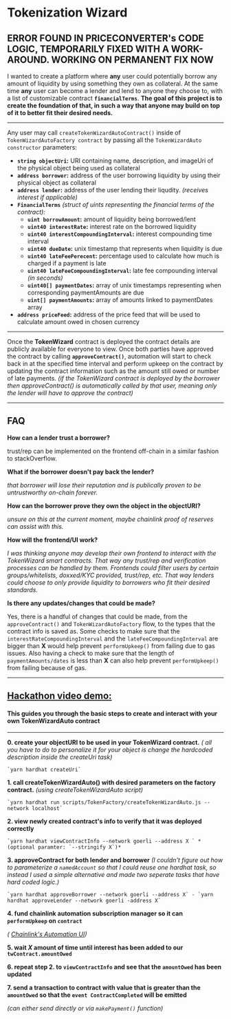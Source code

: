 # **Tokenization Wizard**

## **ERROR FOUND IN PRICECONVERTER's CODE LOGIC, TEMPORARILY FIXED WITH A WORK-AROUND. WORKING ON PERMANENT FIX NOW**

I wanted to create a platform where **any** user could potentially borrow any amount of liquidity by using something they own as collateral.
At the same time **any** user can become a lender and lend to anyone they choose to, with a list of customizable contract **`financialTerms`**.
**The goal of this project is to create the foundation of that, in such a way that anyone may build on top of it to better fit their desired needs.**

---

Any user may call `createTokenWizardAutoContract()` inside of `TokenWizardAutoFactory contract` by passing all the `TokenWizardAuto constructor` parameters:

-   **`string objectUri`:** URI containing name, description, and imageUri of the physical object being used as collateral
-   **`address borrower`:** address of the user borrowing liquidity by using their physical object as collateral
-   **`address lender`:** address of the user lending their liqudity. _(receives interest if applicable)_
-   **`FinancialTerms`** _(struct of uints representing the financial terms of the contract):_
    -   **`uint borrowAmount`:** amount of liquidity being borrowed/lent
    -   **`uint40 interestRate`:** interest rate on the borrowed liquidity
    -   **`uint40 interestCompoundingInterval`:** interest compounding time interval
    -   **`uint40 dueDate`:** unix timestamp that represents when liquidity is due
    -   **`uint40 lateFeePerecent`:** percentage used to calculate how much is charged if a payment is late
    -   **`uint40 lateFeeCompoundingInterval`:** late fee compounding interval _(in seconds)_
    -   **`uint40[] paymentDates`:** array of unix timestamps representing when corresponding paymentAmounts are due
    -   **`uint[] paymentAmounts`:** array of amounts linked to paymentDates array
-   **`address priceFeed`:** address of the price feed that will be used to calculate amount owed in chosen currency

---

Once the **TokenWizard** contract is deployed the contract details are publicly available for everyone to view. Once both parties have approved the contract by calling **`approveContract()`**, automation will start to check back in at the specified time interval and perform upkeep on the contract by updating the contract information such as the amount still owed or number of late payments. _(if the TokenWizard contract is deployed by the borrower then approveContract() is automatically called by that user, meaning only the lender will have to approve the contract)_

---

## **FAQ**

**How can a lender trust a borrower?**

trust/rep can be implemented on the frontend off-chain in a similar fashion to stackOverflow.

**What if the borrower doesn't pay back the lender?**

_that borrower will lose their reputation and is publically proven to be untrustworthy on-chain forever._

**How can the borrower prove they own the object in the objectURI?**

_unsure on this at the current moment, maybe chainlink proof of reserves can assist with this._

**How will the frontend/UI work?**

_I was thinking anyone may develop their own frontend to interact with the TokenWizard smart contracts.
That way any trust/rep and verification processes can be handled by them. Frontends could filter users by certain groups/whitelists, doxxed/KYC provided, trust/rep, etc. 
That way lenders could choose to only provide liquidity to borrowers who fit their desired standards._

**Is there any updates/changes that could be made?**

Yes, there is a handful of changes that could be made, from the `approveContract()` and `TokenWizardAutoFactory` flow, to the types that the contract info is saved as. Some checks to make sure that the `interestRateCompoundingInterval` and the `lateFeeCompoundingInterval` are bigger than **X** would help prevent `performUpkeep()` from failing due to gas issues. Also having a check to make sure that the length of `paymentAmounts/dates` is less than **X** can also help prevent `performUpkeep()` from failing because of gas.

---

## **[Hackathon video demo:](https://youtu.be/SlG2QsCogkk)**
#### **This guides you through the basic steps to create and interact with your own TokenWizardAuto contract**

---

**0. create your objectURI to be used in your TokenWizard contract.**
   *( all you have to do to personalize it for your object is change the hardcoded description inside the createUri task)*

    `yarn hardhat createUri`

**1. call createTokenWizardAuto() with desired parameters on the factory contract.** *(using createTokenWizardAuto script)*

    `yarn hardhat run scripts/TokenFactory/createTokenWizardAuto.js --network localhost`

**2. view newly created contract's info to verify that it was deployed correctly**

    `yarn hardhat viewContractInfo --network goerli --address X ` *(optional paramter: `--stringify X`)*

**3. approveContract for both lender and borrower** *(I couldn't figure out how to parameterize a `namedAccount` so that I could reuse one hardhat task, so instead I used a simple alternative and made two seperate tasks that have hard coded logic.)* 

    `yarn hardhat approveBorrower --network goerli --address X` - `yarn hardhat approveLender --network goerli -address X`

**4. fund chainlink automation subscription manager so it can `performUpkeep` on `contract`**

*( [Chainlink's Automation UI](https://automation.chain.link/))*

**5. wait *X* amount of time until interest has been added to our `twContract.amountOwed`**

**6. repeat step 2. to `viewContractInfo` and see that the `amountOwed` has been updated**

**7. send a transaction to contract with value that is greater than the `amountOwed` so that the `event ContractCompleted` will be emitted**

   *(can either send directly or via `makePayment()` function)*
